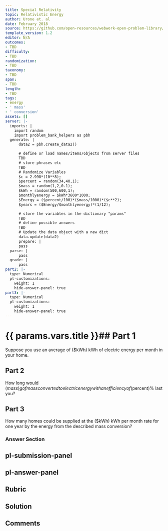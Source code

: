```yaml
---
title: Special Relativity
topic: Relativistic Energy
author: Urone et. al
date: February 2018
source: https://github.com/open-resources/webwork-open-problem-library/tree/master/Contrib/BrockPhysics/College_Physics_Urone/28.Special_Relativity/28-06.Relativistic_Energy/NU_U17-28-06-024.pg
template_version: 1.2
editor: N/A
outcomes:
- TBD
difficulty:
- TBD
randomization:
- TBD
taxonomy:
- TBD
span:
- TBD
length:
- TBD
tags:
- energy
- ' mass'
- ' conversion'
assets: []
server: |-
  imports: |
    import random
    import problem_bank_helpers as pbh
  generate: |
      data2 = pbh.create_data2()

      # define or load names/items/objects from server files
      TBD
      # store phrases etc
      TBD
      # Randomize Variables
      $c = 2.998*(10**8);
      $percent = random(34,40,1);
      $mass = random(1,2,0.1);
      $kWh = random(500,600,1);
      $monthlyenergy = $kWh*3600*1000;
      $Energy = ($percent/100)*($mass/1000)*($c**2);
      $years = ($Energy/$monthlyenergy)*(1/12);

      # store the variables in the dictionary "params"
      TBD
      # define possible answers
      TBD
      # Update the data object with a new dict
      data.update(data2)
      prepare: |
      pass
  parse: |
      pass
  grade: |
      pass
part2: |-
  type: Numerical
  pl-customizations:
    weight: 1
    hide-answer-panel: true
part3: |-
  type: Numerical
  pl-customizations:
    weight: 1
    hide-answer-panel: true
---
```


# {{ params.vars.title }}## Part 1 
Suppose you use an average of ($kWh) kWh of electric energy per month in your home. 
## Part 2 
How long would ($mass) g of mass converted to electric energy with an efficiency of ($percent)% last you? 
## Part 3 
How many homes could be supplied at the ($kWh) kWh per month rate for one year by the energy from the described mass conversion? 


### Answer Section 


## pl-submission-panel 


## pl-answer-panel 


## Rubric 


## Solution 


## Comments 


